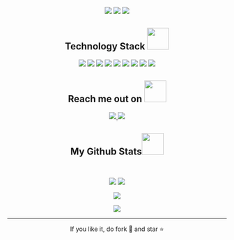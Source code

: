 
<!--  https://ritik307.github.io/portfolio/  -->
<p align="center">
 
</p align="center">
<!-- <img src="https://github.com/Marvideo2009/Marvideo2009/blob/main/images/newbg(1).png" /> -->

<p align="center">
 
 <img src="https://badges.pufler.dev/visits/Marvideo2009/Marvideo2009"/> 
 <!-- <img src="https://badges.pufler.dev/years/ritik307"/> -->
 <img src="https://badges.pufler.dev/repos/Marvideo2009"/>
 <img src="https://badges.pufler.dev/commits/monthly/Marvideo2009" />

</p>

<!-- <p align="center">
  I'm a 3rd year student pursuing Master's in Computer Applications 🎓 from Guru Gobind Singh Indraprastha University 🏛. I'm a passionate learner who's always willing to learn and work across technologies and domains 💡. I love to explore new technologies and leverage them to solve real-life problems ✨. Apart from that I also love to guide and mentor newbies👨🏻‍💻. I'm deep into Web 🕸️ Development.
</p>   -->

<h2 align="center">Technology Stack <img src="[https://github.com/ritik307/ritik307/blob/main/images/laptop.gif](https://github.com/Marvideo2009/Marvideo2009/blob/main/images/laptop.gif)" width="50"></h2>

<p align="center">
<img src="https://img.shields.io/badge/-java-E34A86?style=flat-square&logo=java"/>
<img src="https://img.shields.io/badge/-HTML5-E34F26?style=flat-square&logo=html5&logoColor=white"/>
<img src="https://img.shields.io/badge/-CSS3-1572B6?style=flat-square&logo=css3"/>
<img src="https://img.shields.io/badge/-Nodejs-black?style=flat-square&logo=Node.js"/>
<img src="https://img.shields.io/badge/-React-black?style=flat-square&logo=react"/>
<img src="https://img.shields.io/badge/-MongoDB-black?style=flat-square&logo=mongodb"/>
<img src="https://img.shields.io/badge/-MySQL-black?style=flat-square&logo=mysql"/>
<img src="https://img.shields.io/badge/-Git-black?style=flat-square&logo=git"/>
<img src="https://img.shields.io/badge/-GitHub-black?style=flat-square&logo=github"/>
</p>

<h2 align="center">Reach me out on <img src="https://media0.giphy.com/media/jqNPzdTTxQfOgOqpO4/source.gif" width="50"></h2>

<p align="center">
<!-- <img src="https://img.shields.io/badge/-ritik-purple?style=flat-square&logo=instagram&logoColor=white&link=https://www.instagram.com/pinkdogg307/"/> -->
<a href="mailto: marvideomc.pro@gmail.com">
 <img src="https://img.shields.io/badge/-Marvideo-c14438?style=flat-square&logo=Gmail&logoColor=white&link=mailto:marvideomc.pro@gmail.com"/>
</a>
 <a href="https://discordapp.com/users/847155562016931922">
 <img src="https://img.shields.io/badge/Discord-white?logo=discord&link=https://discordapp.com/users/847155562016931922"/>
</a>
</p>



<h2 align="center">
  My Github Stats<img src="https://media.giphy.com/media/VgCDAzcKvsR6OM0uWg/giphy.gif" width="50">
</h2>
<br>

<p align = "center">
  <img  src = "https://github-readme-stats.vercel.app/api?username=Marvideo2009&show_icons=true&theme=radical&line_height=27">
  <img src = "https://github-readme-stats.vercel.app/api/top-langs/?username=Marvideo2009&theme=radical">
</p>

<p align = "center">
 <img  src="https://github-readme-streak-stats.herokuapp.com/?user=Marvideo2009&show_icons=true&locale=en&layout=compact&theme=radical&line_height=0" />
</p> 

<p align = "center">
 <img src="https://github-readme-activity-graph.vercel.app/graph?username=Marvideo2009&bg_color=0d1117&color=ffffff&line=e8ed05&point=786f47&area=true&hide_border=true">
</p> 
<hr>
<p align="center">If you like it, do fork 🍴 and star ⭐</p>
